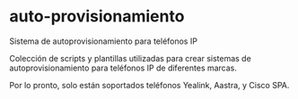 # auto-provisionamiento
Sistema de autoprovisionamiento para teléfonos IP

Colección de scripts y plantillas utilizadas para crear sistemas de autoprovisionamiento para teléfonos IP de diferentes marcas.

Por lo pronto, solo están soportados teléfonos Yealink, Aastra, y Cisco SPA.

